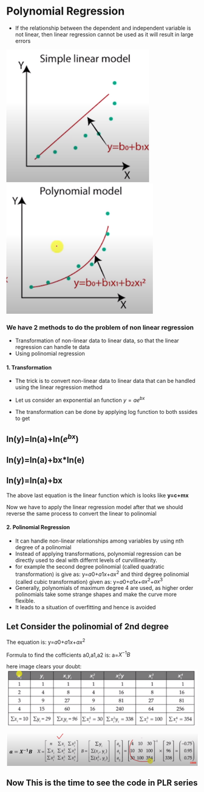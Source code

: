 # Polynomial Regression

- If the relationship between the dependent and independent variable is not linear, then linear regression cannot be used as it will result in large errors

![Simple](Images\Simple_Linear.png)
![polinomial](Images\ploynomial.png)

### We have 2 methods to do the problem of non linear regression

- Transformation of non-linear data to linear data, so that the linear regression can handle te data
- Using polinomial regression

#### 1. Transformation

- The trick is to convert non-linear data to linear data that can be handled using the linear regression method

- Let us consider an exponential an function $y=ae^{bx}$
- The transformation can be done by applying log function to both sssides to get

## ln(y)=ln(a)+ln($e^{bx}$)

## ln(y)=ln(a)+bx\*ln(e)

## ln(y)=ln(a)+bx

The above last equation is the linear function which is looks like **y=c+mx**

Now we have to apply the linear regression model after that we should reverse the same process to convert the linear to polinomial

#### 2. Polinomial Regression

- It can handle non-linear relationships among variables by using nth degree of a polinomial
- Instead of applying transformations, polynomial regression can be directly used to deal with differnt levels of curvillinearity.
- for example the second degree polinomial (called quadratic transformation) is give as:
  y=$a0$+$a1x$+$ax^2$ and third degree polinomial (called cubic transformation) given as:
  y=$a0$+$a1x$+$ax^2$+$ax^3$
- Generally, polynomials of maximum degree 4 are used, as higher order polinomials take some strange shapes and make the curve more flexible.
- It leads to a situation of overfitting and hence is avoided

## Let Consider the polinomial of 2nd degree

The equation is: y=$a0$+$a1x$+$ax^2$

Formula to find the cofficients a0,a1,a2 is: a=$X^{-1}B$

here image clears your doubt:
![Alt text](Images\process1.png)

![Alt text](Images\process2.png)

## Now This is the time to see the code in PLR series
